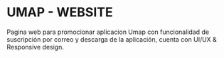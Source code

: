 # UMAP - WEBSITE
Pagina web para promocionar aplicacion Umap con funcionalidad de suscripción por correo y descarga de la aplicación, cuenta con UI/UX & Responsive design.
